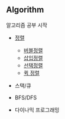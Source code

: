 ## Algorithm

알고리즘 공부 시작

* [정렬](./sort)
  * [버블정렬](./sort/bubble_sort.cpp)
  * [삽입정렬](./sort/insertion_sort.cpp)
  * [선택정렬](./sort/selection_sort.cpp)
  * [퀵 정렬](./sort/quick_sort.cpp)

* 스택/큐
* BFS/DFS
* 다이나믹 프로그래밍
